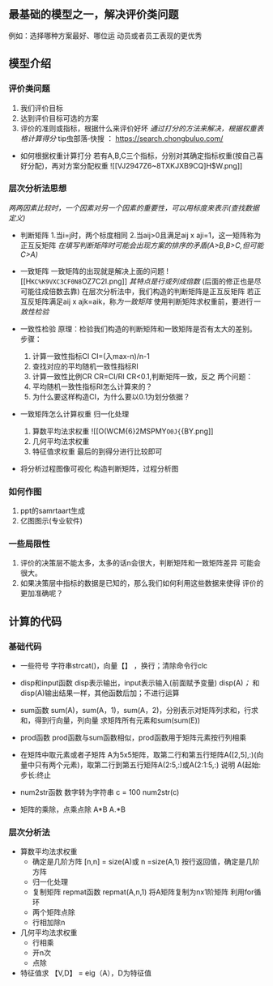 ## 最基础的模型之一，解决评价类问题
例如：选择哪种方案最好、哪位运 动员或者员工表现的更优秀
## 模型介绍
### 评价类问题
1. 我们评价目标
2. 达到评价目标可选的方案
3. 评价的准则或指标，根据什么来评价好坏
*通过打分的方法来解决，根据权重表格计算得分*      tip虫部落‐快搜 ： https://search.chongbuluo.com/
* 如何根据权重计算打分
若有A,B,C三个指标，分别对其确定指标权重(按自己喜好分配)，再对方案分配权重
![[VJ2947Z6~8TXKJXB9CQ]H$W.png]]
### 层次分析法思想
*两两因素比较时，一个因素对另一个因素的重要性，可以用标度来表示(查找数据定义)*
- 判断矩阵
	1.当i=j时，两个标度相同 
	2.当aij>0且满足aij x aji=1，这一矩阵称为正互反矩阵
	  *在填写判断矩阵时可能会出现方案的排序的矛盾(A>B,B>C,但可能C>A)*
- 一致矩阵
	一致矩阵的出现就是解决上面的问题
	![[H`KC%K9VXC3CF0N8`OZ7C2I.png]]
	*其特点是行或列成倍数* (后面的修正也是尽可能往成倍数去靠)
	在层次分析法中，我们构造的判断矩阵是正互反矩阵
	若正互反矩阵满足aij x ajk=aik，称*为一致矩阵*
	使用判断矩阵求权重前，要进行*一致性检验*

- 一致性检验
	原理：检验我们构造的判断矩阵和一致矩阵是否有太大的差别。
	步骤：
	1. 计算一致性指标CI   CI=(入max-n)/n-1
	2. 查找对应的平均随机一致性指标RI
	3. 计算一致性比例CR   CR=CI/RI
	 CR<0.1,判断矩阵一致，反之
	两个问题：
	1. 平均随机一致性指标RI怎么计算来的？
	2. 为什么要这样构造CI，为什么要以0.1为划分依据？

- 一致矩阵怎么计算权重
	归一化处理
	1. 算数平均法求权重
	![[O(WCM{6}2MSPMY`O0J{`{BY.png]]
	 2. 几何平均法求权重
	 3. 特征值求权重
	最后的到得分进行比较即可

- 将分析过程图像可视化
	构造判断矩阵，过程分析图
### 如何作图
1. ppt的samrtaart生成
2. 亿图图示(专业软件)

### 一些局限性
1. 评价的决策层不能太多，太多的话n会很大，判断矩阵和一致矩阵差异
可能会很大。
2. 如果决策层中指标的数据是已知的，那么我们如何利用这些数据来使得
评价的更加准确呢？
## 计算的代码
### 基础代码
- 一些符号
	字符串strcat()，向量【】 ，换行；清除命令行clc
- disp和input函数
	disp表示输出，input表示输入(前面赋予变量)
	disp(A)*；* 和disp(A)输出结果一样，其他函数后加；不进行运算
- sum函数
	sum(A)，sum(A，1)，sum(A，2)，分别表示对矩阵列求和，行求和，得到行向量，列向量
	求矩阵所有元素和sum(sum(E))
- prod函数
	prod函数与sum函数相似，prod函数用于矩阵元素按行列相乘
- 在矩阵中取元素或者子矩阵
	A为5x5矩阵，取第二行和第五行矩阵A([2,5],:)(向量中只有两个元素)，取第二行到第五行矩阵A(2:5,:)或A(2:1:5,:)
	说明 A(起始:步长:终止

- num2str函数
	数字转为字符串
	c = 100
	num2str(c)

- 矩阵的乘除，点乘点除
	A*B A.*B

### 层次分析法
- 算数平均法求权重
	- 确定是几阶方阵
		[n,n] = size(A)或 n =size(A,1) 按行返回值，确定是几阶方阵
	- 归一化处理
	- 复制矩阵 repmat函数
		repmat(A,n,1) 将A矩阵复制为nx1阶矩阵
		利用for循环
	- 两个矩阵点除
	- 行相加除n
- 几何平均法求权重
	- 行相乘
	- 开n次
	- 点除
- 特征值求
	【V,D】 = eig（A），D为特征值

